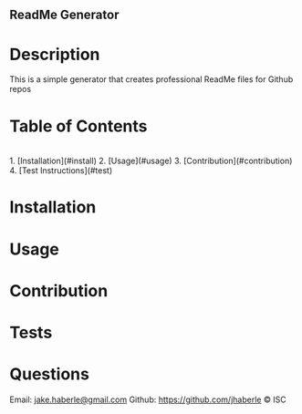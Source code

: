
  
  ## ReadMe Generator

  # Description
  This is a simple generator that creates professional ReadMe files for Github repos

  # Table of Contents 
  <br>
  1. [Installation](#install)
  2. [Usage](#usage)
  3. [Contribution](#contribution)
  4. [Test Instructions](#test)
  <br>

  # Installation
  

  # Usage
  

  # Contribution
  

  # Tests
  

  # Questions

  Email: jake.haberle@gmail.com
  Github: https://github.com/jhaberle
  © ISC 
